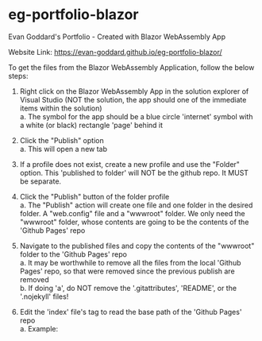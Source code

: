 # eg-portfolio-blazor
 Evan Goddard's Portfolio - Created with Blazor WebAssembly App

Website Link: https://evan-goddard.github.io/eg-portfolio-blazor/

To get the files from the Blazor WebAssembly Application, follow the below steps:

1. Right click on the Blazor WebAssembly App in the solution explorer of Visual Studio (NOT the solution, the app should one of the immediate items within the solution)
<br/>a. The symbol for the app should be a blue circle 'internet' symbol with a white (or black) rectangle 'page' behind it

2. Click the "Publish" option
<br/>a. This will open a new tab

3. If a profile does not exist, create a new profile and use the "Folder" option. This 'published to folder' will NOT be the github repo. It MUST be separate.
    
4. Click the "Publish" button of the folder profile
<br/>a. The "Publish" action will create one file and one folder in the desired folder. A "web.config" file and a "wwwroot" folder. We only need the "wwwroot" folder, whose contents are going to be the contents of the 'Github Pages' repo

5. Navigate to the published files and copy the contents of the "wwwroot" folder to the 'Github Pages' repo
<br/>a. It may be worthwhile to remove all the files from the local 'Github Pages' repo, so that were removed since the previous publish are removed
<br/>b. If doing 'a', do NOT remove the '.gitattributes', 'README', or the '.nojekyll' files!

6. Edit the 'index' file's <base href="" /> tag to read the base path of the 'Github Pages' repo
<br/>a. Example: <base href="/eg-portfolio-blazor/" />

